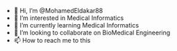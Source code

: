 - 👋 Hi, I’m @MohamedEldakar88
- 👀 I’m interested in Medical Informatics
- 🌱 I’m currently learning Medical Informatics
- 💞️ I’m looking to collaborate on BioMedical Engineering
- 📫 How to reach me to this 

<!---
MohamedEldakar88/MohamedEldakar88 is a ✨ special ✨ repository because its `README.md` (this file) appears on your GitHub profile.
You can click the Preview link to take a look at your changes.
--->
